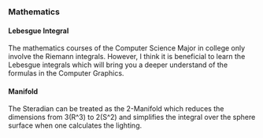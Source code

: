 ### Mathematics              
              
#### Lebesgue Integral    

The mathematics courses of the Computer Science Major in college only involve the Riemann integrals. However, I think it is beneficial to learn the Lebesgue integrals which will bring you a deeper understand of the formulas in the Computer Graphics.    


#### Manifold   
The Steradian can be treated as the 2-Manifold which reduces the dimensions from 3(R^3) to 2(S^2) and simplifies the integral over the sphere surface when one calculates the lighting.
